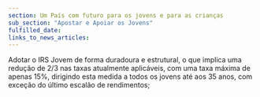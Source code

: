 ```yaml
---
section: Um País com futuro para os jovens e para as crianças
sub_section: "Apostar e Apoiar os Jovens"
fulfilled_date:
links_to_news_articles:
---
```


Adotar o IRS Jovem de forma duradoura e estrutural, o que implica uma redução de 2/3 nas taxas atualmente aplicáveis, com uma taxa máxima de apenas 15%, dirigindo esta medida a todos os jovens até aos 35 anos, com exceção do último escalão de rendimentos;